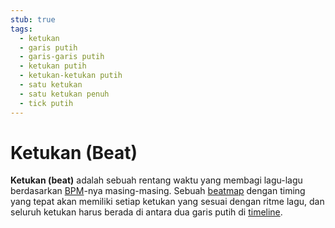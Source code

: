 ```yaml
---
stub: true
tags:
  - ketukan
  - garis putih
  - garis-garis putih
  - ketukan putih
  - ketukan-ketukan putih
  - satu ketukan
  - satu ketukan penuh
  - tick putih
---
```


# Ketukan (Beat)

**Ketukan (beat)** adalah sebuah rentang waktu yang membagi lagu-lagu berdasarkan [BPM](/wiki/Beatmapping/Beats_per_minute)-nya masing-masing. Sebuah [beatmap](/wiki/Beatmap) dengan timing yang tepat akan memiliki setiap ketukan yang sesuai dengan ritme lagu, dan seluruh ketukan harus berada di antara dua garis putih di [timeline](/wiki/Client/Beatmap_editor/Timelines).
